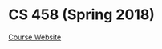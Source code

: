 # CS 458 (Spring 2018)

[Course Website](https://crysp.uwaterloo.ca/courses/cs458/S18-material/S18-syllabus.html)
